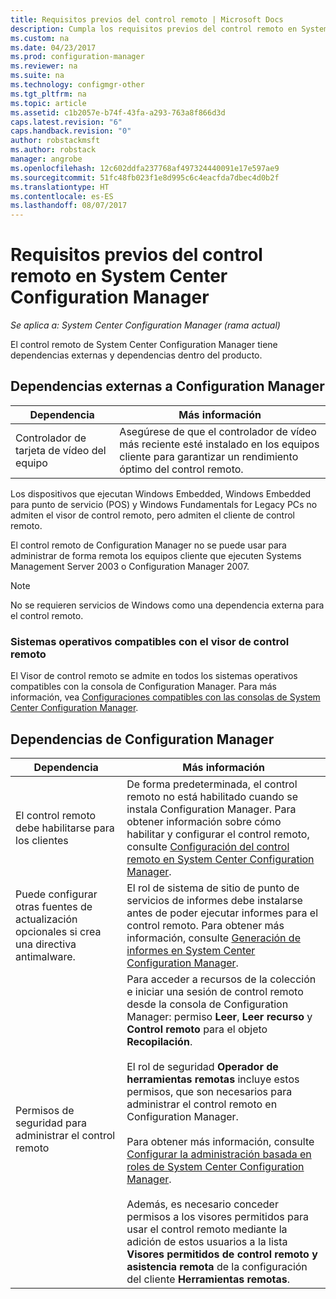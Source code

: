 ```yaml
---
title: Requisitos previos del control remoto | Microsoft Docs
description: Cumpla los requisitos previos del control remoto en System Center Configuration Manager.
ms.custom: na
ms.date: 04/23/2017
ms.prod: configuration-manager
ms.reviewer: na
ms.suite: na
ms.technology: configmgr-other
ms.tgt_pltfrm: na
ms.topic: article
ms.assetid: c1b2057e-b74f-43fa-a293-763a8f866d3d
caps.latest.revision: "6"
caps.handback.revision: "0"
author: robstackmsft
ms.author: robstack
manager: angrobe
ms.openlocfilehash: 12c602ddfa237768af497324440091e17e597ae9
ms.sourcegitcommit: 51fc48fb023f1e8d995c6c4eacfda7dbec4d0b2f
ms.translationtype: HT
ms.contentlocale: es-ES
ms.lasthandoff: 08/07/2017
---
```

# <a name="prerequisites-for-remote-control-in-system-center-configuration-manager"></a>Requisitos previos del control remoto en System Center Configuration Manager

*Se aplica a: System Center Configuration Manager (rama actual)*

El control remoto de System Center Configuration Manager tiene dependencias externas y dependencias dentro del producto.  

## <a name="dependencies-external-to-configuration-manager"></a>Dependencias externas a Configuration Manager  

|Dependencia|Más información|  
|----------------|----------------------|  
|Controlador de tarjeta de vídeo del equipo|Asegúrese de que el controlador de vídeo más reciente esté instalado en los equipos cliente para garantizar un rendimiento óptimo del control remoto.|  

 Los dispositivos que ejecutan Windows Embedded, Windows Embedded para punto de servicio (POS) y Windows Fundamentals for Legacy PCs no admiten el visor de control remoto, pero admiten el cliente de control remoto.  

 El control remoto de Configuration Manager no se puede usar para administrar de forma remota los equipos cliente que ejecuten Systems Management Server 2003 o Configuration Manager 2007.  

> [!NOTE]  
>  No se requieren servicios de Windows como una dependencia externa para el control remoto.  

### <a name="supported-operating-systems-for-the-remote-control-viewer"></a>Sistemas operativos compatibles con el visor de control remoto  
El Visor de control remoto se admite en todos los sistemas operativos compatibles con la consola de Configuration Manager. Para más información, vea [Configuraciones compatibles con las consolas de System Center Configuration Manager](../../../../core/plan-design/configs/supported-operating-systems-consoles.md).   

## <a name="configuration-manager-dependencies"></a>Dependencias de Configuration Manager  

|Dependencia|Más información|  
|----------------|----------------------|  
|El control remoto debe habilitarse para los clientes|De forma predeterminada, el control remoto no está habilitado cuando se instala Configuration Manager. Para obtener información sobre cómo habilitar y configurar el control remoto, consulte [Configuración del control remoto en System Center Configuration Manager](../../../../core/clients/manage/remote-control/configuring-remote-control.md).|  
|Puede configurar otras fuentes de actualización opcionales si crea una directiva antimalware.|El rol de sistema de sitio de punto de servicios de informes debe instalarse antes de poder ejecutar informes para el control remoto. Para obtener más información, consulte [Generación de informes en System Center Configuration Manager](../../../../core/servers/manage/reporting.md).|  
|Permisos de seguridad para administrar el control remoto|Para acceder a recursos de la colección e iniciar una sesión de control remoto desde la consola de Configuration Manager: permiso **Leer**, **Leer recurso** y **Control remoto** para el objeto **Recopilación**.<br /><br /> El rol de seguridad **Operador de herramientas remotas** incluye estos permisos, que son necesarios para administrar el control remoto en Configuration Manager.<br /><br /> Para obtener más información, consulte [Configurar la administración basada en roles de System Center Configuration Manager](../../../../core/servers/deploy/configure/configure-role-based-administration.md).<br /><br /> Además, es necesario conceder permisos a los visores permitidos para usar el control remoto mediante la adición de estos usuarios a la lista **Visores permitidos de control remoto y asistencia remota** de la configuración del cliente **Herramientas remotas**.
